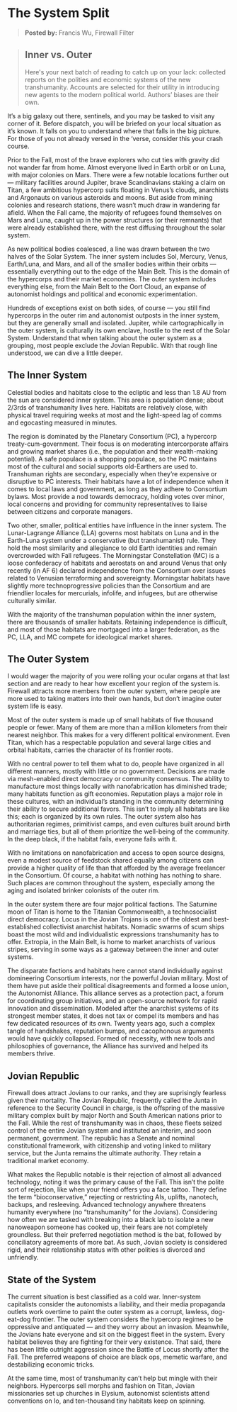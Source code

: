 # The System Split

> **Posted by:** Francis Wu, Firewall Filter

<blockquote>

## Inner vs. Outer

Here's your next batch of reading to catch up on your lack: collected reports on the polities and economic systems of the new transhumanity. Accounts are selected for their utility in introducing new agents to the modern political world. Authors’ biases are their own.

</blockquote>

It’s a big galaxy out there, sentinels, and you may be tasked to visit any corner of it. Before dispatch, you will be briefed on your local situation as it’s known. It falls on you to understand where that falls in the big picture. For those of you not already versed in the ‘verse, consider this your crash course.

Prior to the Fall, most of the brave explorers who cut ties with gravity did not wander far from home. Almost everyone lived in Earth orbit or on Luna, with major colonies on Mars. There were a few notable locations further out — military facilities around Jupiter, brave Scandinavians staking a claim on Titan, a few ambitious hypercorp suits floating in Venus’s clouds, anarchists and Argonauts on various asteroids and moons. But aside from mining colonies and research stations, there wasn’t much draw in wandering far afield. When the Fall came, the majority of refugees found themselves on Mars and Luna, caught up in the power structures (or their remnants) that were already established there, with the rest diffusing throughout the solar system.

As new political bodies coalesced, a line was drawn between the two halves of the Solar System. The inner system includes Sol, Mercury, Venus, Earth/Luna, and Mars, and all of the smaller bodies within their orbits — essentially everything out to the edge of the Main Belt. This is the domain of the hypercorps and their market economies. The outer system includes everything else, from the Main Belt to the Oort Cloud, an expanse of autonomist holdings and political and economic experimentation.

Hundreds of exceptions exist on both sides, of course — you still find hypercorps in the outer rim and autonomist outposts in the inner system, but they are generally small and isolated. Jupiter, while cartographically in the outer system, is culturally its own enclave, hostile to the rest of the Solar System. Understand that when talking about the outer system as a grouping, most people exclude the Jovian Republic. With that rough line understood, we can dive a little deeper.

## The Inner System

Celestial bodies and habitats close to the ecliptic and less than 1.8&nbsp;AU from the sun are considered inner system. This area is population dense; about 2/3rds of transhumanity lives here. Habitats are relatively close, with physical travel requiring weeks at most and the light-speed lag of comms and egocasting measured in minutes.

The region is dominated by the Planetary Consortium (PC), a hypercorp treaty-cum-government. Their focus is on moderating intercorporate affairs and growing market shares (i.e., the population and their wealth-making potential). A safe populace is a shopping populace, so the PC maintains most of the cultural and social supports old-Earthers are used to. Transhuman rights are secondary, especially when they’re expensive or disruptive to PC interests. Their habitats have a lot of independence when it comes to local laws and government, as long as they adhere to Consortium bylaws. Most provide a nod towards democracy, holding votes over minor, local concerns and providing for community representatives to liaise between citizens and corporate managers.

Two other, smaller, political entities have influence in the inner system. The Lunar-Lagrange Alliance (LLA) governs most habitats on Luna and in the Earth-Luna system under a conservative (but transhumanist) rule. They hold the most similarity and allegiance to old Earth identities and remain overcrowded with Fall refugees. The Morningstar Constellation (MC) is a loose confederacy of habitats and aerostats on and around Venus that only recently (in AF 6) declared independence from the Consortium over issues related to Venusian terraforming and sovereignty. Morningstar habitats have slightly more technoprogressive policies than the Consortium and are friendlier locales for mercurials, infolife, and infugees, but are otherwise culturally similar.

With the majority of the transhuman population within the inner system, there are thousands of smaller habitats. Retaining independence is difficult, and most of those habitats are mortgaged into a larger federation, as the PC, LLA, and MC compete for ideological market shares.

## The Outer System

I would wager the majority of you were rolling your ocular organs at that last section and are ready to hear how excellent your region of the system is. Firewall attracts more members from the outer system, where people are more used to taking matters into their own hands, but don’t imagine outer system life is easy.

Most of the outer system is made up of small habitats of five thousand people or fewer. Many of them are more than a million kilometers from their nearest neighbor. This makes for a very different political environment. Even Titan, which has a respectable population and several large cities and orbital habitats, carries the character of its frontier roots.

With no central power to tell them what to do, people have organized in all different manners, mostly with little or no government. Decisions are made via mesh-enabled direct democracy or community consensus. The ability to manufacture most things locally with nanofabrication has diminished trade; many habitats function as gift economies. Reputation plays a major role in these cultures, with an individual’s standing in the community determining their ability to secure additional favors. This isn’t to imply all habitats are like this; each is organized by its own rules. The outer system also has authoritarian regimes, primitivist camps, and even cultures built around birth and marriage ties, but all of them prioritize the well-being of the community. In the deep black, if the habitat fails, everyone fails with it.

With no limitations on nanofabrication and access to open source designs, even a modest source of feedstock shared equally among citizens can provide a higher quality of life than that afforded by the average freelancer in the Consortium. Of course, a habitat with nothing has nothing to share. Such places are common throughout the system, especially among the aging and isolated brinker colonists of the outer rim.

In the outer system there are four major political factions. The Saturnine moon of Titan is home to the Titanian Commonwealth, a technosocialist direct democracy. Locus in the Jovian Trojans is one of the oldest and best-established collectivist anarchist habitats. Nomadic swarms of scum ships boast the most wild and individualistic expressions transhumanity has to offer. Extropia, in the Main Belt, is home to market anarchists of various stripes, serving in some ways as a gateway between the inner and outer systems.

The disparate factions and habitats here cannot stand individually against domineering Consortium interests, nor the powerful Jovian military. Most of them have put aside their political disagreements and formed a loose union, the Autonomist Alliance. This alliance serves as a protection pact, a forum for coordinating group initiatives, and an open-source network for rapid innovation and dissemination. Modeled after the anarchist systems of its strongest member states, it does not tax or compel its members and has few dedicated resources of its own. Twenty years ago, such a complex tangle of handshakes, reputation bumps, and cacophonous arguments would have quickly collapsed. Formed of necessity, with new tools and philosophies of governance, the Alliance has survived and helped its members thrive.

## Jovian Republic

Firewall does attract Jovians to our ranks, and they are suprisingly fearless given their mortality. The Jovian Republic, frequently called the Junta in reference to the Security Council in charge, is the offspring of the massive military complex built by major North and South American nations prior to the Fall. While the rest of transhumanity was in chaos, these fleets seized control of the entire Jovian system and instituted an interim, and soon permanent, government. The republic has a Senate and nominal constitutional framework, with citizenship and voting linked to military service, but the Junta remains the ultimate authority. They retain a traditional market economy.

What makes the Republic notable is their rejection of almost all advanced technology, noting it was the primary cause of the Fall. This isn’t the polite sort of rejection, like when your friend offers you a face tattoo. They define the term “bioconservative,” rejecting or restricting AIs, uplifts, nanotech, backups, and resleeving. Advanced technology anywhere threatens humanity everywhere (no “transhumanity” for the Jovians). Considering how often we are tasked with breaking into a black lab to isolate a new nanoweapon someone has cooked up, their fears are not completely groundless. But their preferred negotiation method is the bat, followed by conciliatory agreements of more bat. As such, Jovian society is considered rigid, and their relationship status with other polities is divorced and unfriendly.

## State of the System

The current situation is best classified as a cold war. Inner-system capitalists consider the autonomists a liability, and their media propaganda outlets work overtime to paint the outer system as a corrupt, lawless, dog-eat-dog frontier. The outer system considers the hypercorp regimes to be oppressive and antiquated — and they worry about an invasion. Meanwhile, the Jovians hate everyone and sit on the biggest fleet in the system. Every habitat believes they are fighting for their very existence. That said, there has been little outright aggression since the Battle of Locus shortly after the Fall. The preferred weapons of choice are black ops, memetic warfare, and destabilizing economic tricks.

At the same time, most of transhumanity can’t help but mingle with their neighbors. Hypercorps sell morphs and fashion on Titan, Jovian missionaries set up churches in Elysium, autonomist scientists attend conventions on Io, and ten-thousand tiny habitats keep on spinning.
